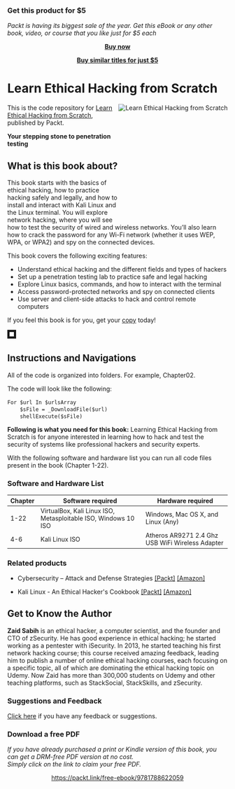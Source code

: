 
### Get this product for $5

<i>Packt is having its biggest sale of the year. Get this eBook or any other book, video, or course that you like just for $5 each</i>


<b><p align='center'>[Buy now](https://packt.link/9781788622059)</p></b>


<b><p align='center'>[Buy similar titles for just $5](https://subscription.packtpub.com/search)</p></b>


# Learn Ethical Hacking from Scratch

<a href="https://www.packtpub.com/networking-and-servers/learn-ethical-hacking-scratch?utm_source=github&utm_medium=repository&utm_campaign=9781788622059"><img src="https://d255esdrn735hr.cloudfront.net/sites/default/files/imagecache/ppv4_main_book_cover/B09055.png" alt="Learn Ethical Hacking from Scratch" height="256px" align="right"></a>

This is the code repository for [Learn Ethical Hacking from Scratch](https://www.packtpub.com/networking-and-servers/learn-ethical-hacking-scratch?utm_source=github&utm_medium=repository&utm_campaign=9781788622059), published by Packt.

**Your stepping stone to penetration testing**

## What is this book about?
This book starts with the basics of ethical hacking, how to practice hacking safely and legally, and how to install and interact with Kali Linux and the Linux terminal. You will explore network hacking, where you will see how to test the security of wired and wireless networks. You’ll also learn how to crack the password for any Wi-Fi network (whether it uses WEP, WPA, or WPA2) and spy on the connected devices.

This book covers the following exciting features:
* Understand ethical hacking and the different fields and types of hackers
* Set up a penetration testing lab to practice safe and legal hacking
* Explore Linux basics, commands, and how to interact with the terminal
* Access password-protected networks and spy on connected clients
* Use server and client-side attacks to hack and control remote computers

If you feel this book is for you, get your [copy](https://www.amazon.com/dp/1788622057) today!

<a href="https://www.packtpub.com/?utm_source=github&utm_medium=banner&utm_campaign=GitHubBanner"><img src="https://raw.githubusercontent.com/PacktPublishing/GitHub/master/GitHub.png" 
alt="https://www.packtpub.com/" border="5" /></a>


## Instructions and Navigations
All of the code is organized into folders. For example, Chapter02.

The code will look like the following:
```
For $url In $urlsArray
	$sFile = _DownloadFile($url)
	shellExecute($sFile)
```

**Following is what you need for this book:**
Learning Ethical Hacking from Scratch is for anyone interested in learning how to hack and test the security of systems like professional hackers and security experts.

With the following software and hardware list you can run all code files present in the book (Chapter 1-22).

### Software and Hardware List

| Chapter  | Software required                   | Hardware required                        |
| -------- | ------------------------------------| -----------------------------------|
| 1-22        | VirtualBox, Kali Linux ISO, Metasploitable ISO, Windows 10 ISO            | Windows, Mac OS X, and Linux (Any) |
| 4-6        | Kali Linux ISO            | Atheros AR9271 2.4 Ghz USB WiFi Wireless Adapter |

### Related products <Paste books from the Other books you may enjoy section>
* Cybersecurity – Attack and Defense Strategies [[Packt]](https://www.packtpub.com/networking-and-servers/cybersecurity-attack-and-defense-strategies?utm_source=github&utm_medium=repository&utm_campaign=9781788475297) [[Amazon]](https://www.amazon.com/dp/1788475291)

* Kali Linux - An Ethical Hacker's Cookbook [[Packt]](https://www.packtpub.com/networking-and-servers/kali-linux-ethical-hackers-cookbook?utm_source=github&utm_medium=repository&utm_campaign=9781787121829) [[Amazon]](https://www.amazon.com/dp/1787121828)

## Get to Know the Author
**Zaid Sabih**
 is an ethical hacker, a computer scientist, and the founder and CTO of zSecurity. He has good experience in ethical hacking; he started working as a pentester with iSecurity. In 2013, he started teaching his first network hacking course; this course received amazing feedback, leading him to publish a number of online ethical hacking courses, each focusing on a specific topic, all of which are dominating the ethical hacking topic on Udemy. Now Zaid has more than 300,000 students on Udemy and other teaching platforms, such as StackSocial, StackSkills, and zSecurity.

### Suggestions and Feedback
[Click here](https://docs.google.com/forms/d/e/1FAIpQLSdy7dATC6QmEL81FIUuymZ0Wy9vH1jHkvpY57OiMeKGqib_Ow/viewform) if you have any feedback or suggestions.
### Download a free PDF

 <i>If you have already purchased a print or Kindle version of this book, you can get a DRM-free PDF version at no cost.<br>Simply click on the link to claim your free PDF.</i>
<p align="center"> <a href="https://packt.link/free-ebook/9781788622059">https://packt.link/free-ebook/9781788622059 </a> </p>